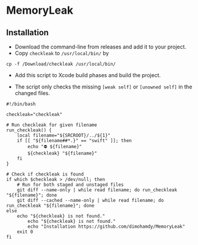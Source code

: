 # MemoryLeak

## Installation

- Download the command-line from releases and add it to your project.
- Copy `checkleak` to `/usr/local/bin/` by
```
cp -f /Download/checkleak /usr/local/bin/
```
- Add this script to Xcode build phases and build the project.

- The script only checks the missing `[weak self]` or `[unowned self]` in the changed files.

```
#!/bin/bash

checkleak="checkleak"

# Run checkleak for given filename
run_checkleak() {
    local filename="${SRCROOT}/../${1}"
    if [[ "${filename##*.}" == "swift" ]]; then
        echo "⛔️ ${filename}"
        ${checkleak} "${filename}"
    fi
}

# Check if checkleak is found
if which $checkleak > /dev/null; then
    # Run for both staged and unstaged files
    git diff --name-only | while read filename; do run_checkleak "${filename}"; done
    git diff --cached --name-only | while read filename; do run_checkleak "${filename}"; done
else
    echo "${checkleak} is not found."
        echo "${checkleak} is not found."
        echo "Installation https://github.com/dimohamdy/MemoryLeak"
    exit 0
fi

```
